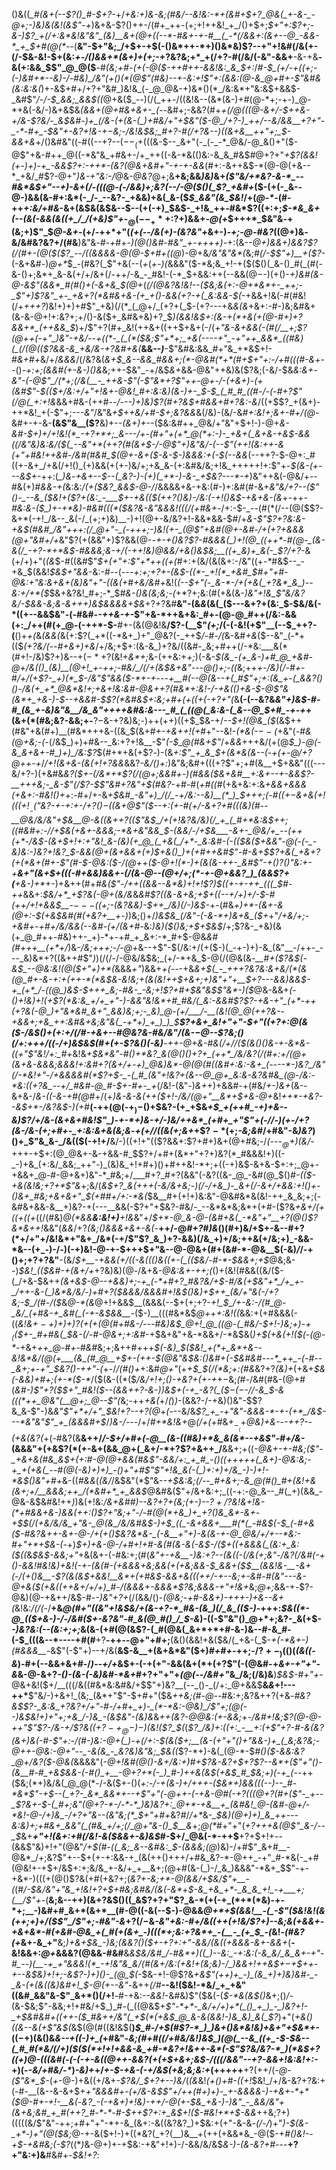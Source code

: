 ()&((*_#(&+(--$?()_#-$+?-*+/_+&:+)&-&;(#&/--&!&:-*+(&#+$+?_@&(_+-&-_-@+;-)&)&(&!(&$"-+_)&+&-$?()++-/(#+_++-(+;+!++&!_+_/()+$+;_$+"+:$?+;-&-)$?_+(/+:&*&!&"&"_(&)__&+(@+((--*-#&+-+-#__(_-*(/&&+:(&+--@_-&&-*_+_$+#(@(*--_(__&"-$+"&;_/+$+-+$(-()&*++-*+)()&*&)$?--+"+!&#(/&(+-(/-$&-&!-$+(&:_+-/()&&+*(&+)+(+;_-+?&?&;+*_+(/+?-#(/&/(-&"-&&+__-&-+&__-&(+:&&_$$"_@_@($__-#_(&;+#-(+(-@($-++#++-&&!&:_&_$+:_/_#-$_(+/-+((+;-(-)&#+*--&)-/-#&)_/&"(+()(*(@$"(#&)--+-&:+!$"+:(&&:(@-&_@+#+-$"&#&(&:&:&(_)+-&$+#+/+?+"&#_)&!&_(-_@_@&-+)&*()(*_/&:&*+"&:&$+&&$-_&#$"_/-/-$_&&;_&&$((_@+&($_--)(/(_++-/((&!&--(&*(&-)+#(@-*+;-+-)_@-*+&(-&/-)&+&$&*_(&&_+(@+#&+&+-_(--*&#+;-&&?(#+*_+(/_@(((@-&+/-$++&-+/&-$?&/-_&$&#-)+_(/&-(+(&-(_)+#&/+"+$&"($-@_/+?-)_++/--&/&&__+?+"-_-*-#+_-$&"+-&?+!&-+$-$&;-/&!&$&;_#+?-#(/+?&--)((&+&__++"+;_$-&&+&*+/()&#&"((-#((--+?--($--_(+$(((&-$--_&+"(-_(-_-*_@&/-@_&()+"($-@$"+&-#++_@((-*&"&_+#&+-/+_++((-&-*&(()&:-&_&_#&$_#_@+?+"_+$?(&&!(+-)+)-+_-&&$?+:-++*-(&?(@&+&#+"-+-+-&&_(#+:-&++&$-*(@-@(+&--*_+&/_#$?-@+"_)&-+"&:-/_@&-_@&?_@+;&__+&;&&_)&)_&+*(_$"&/+*&?-&-*_--#&*&$+"--+)-&_+(/_-(((@-(-/&&_)+;&?(_-_-/_-_@($()(_$?_+&#+*($-(+(-_&--@-)&&(&-#+:&*(-_/-_--&?-_+&&)+&(_&-($_$_&&"(&_$&!_/+(_@-*-_(#-++_+:&/+#&_-&+(&$&(&$&--$--(+(-+)_$&$-_+!&_++-#&*$?((+:+;_$-*&_&+(--(&(-&&(&((+_/_/(+&)$"+_-$_@(--_+*+:$?+)&&+_-@(+_$+++*_$&"&*-*+(&;+)$"_$_@-&+_-(+/-++*+"(_(+(--/&(+)-(&?&"+_&+-)_-+;-@-#&?_((@+)&_-_&/&#&?&?+/(#&__)&"&_-#-+_#+*-)(@()&#-#&"_+-++++)-*+:(&--_@+)&&+)&*&?$?(/(#+-(@($(*$?_--/((&&&&-@(@-$+#+((@_)-@+&_/&"&"&*(_&;_#(/-$$"+)__+($?-_(-&+&#-)_@+*_$_-(#&?(_$"+&(--(_+_$($_+-)(_&&&"($-*&;&_+!-+($($()(_&-()_#(_(#(-&-()+;&*+_&-&(+/+/&+(/-++/-&_-_#&!-(-*_$+&&:++(--&&$(@-$-)(+()-*+)&#(&-@-&$"(&&*_#(#()+(-&+&_$(@+*(*(/(@&?&!&!--($&;&(+:-@+*&*+-_++;-_$"+)$?&"_+-_+&+?(*&#&+&-(+_+()-&&(+?-+(_&:&&-$(*-+&&+!&(-#(#&!(/+_+++?_)&!+)+)+#$"_+&)(/(*_(_@+/_(+?+(_$-(+?---+&*&(&*+&+:-#-)&;&#&+(&-&-@+!+:&?+;+/()-&($+_&#&+&)+?_$_)(&&!&$+:(&-+(*+&(+(@-#+)+?&&+*_(++&&_$_)+/$"+?(#+_&!(++&+((++$+&+(-/(*+"&-&+&&(-(#(/__+;$?(@++(-+"_)&"-+&/--+((*-_(_(*($&;$"+*+;_+&(----+"_-+"++_&&*_((#&)(_(/(@(($?&&-&_+&/&-+?&#+&(*__&&--_)___-$"&#&:&&_#+"&_+*&$+!-#_&+#+_&/+/_&&&_/(/&?&(_&+$_&--&&_#&&+;(*-@&#(*+*(#+$+"+:-/+#(((#-&_+--()-_+:+;(&&#(+-&-)()&_&;++-$&"_-+/&$_&+_&&-@&"++&)&($?&;(-&/-$&*&:&+_-&"-(-@$"_/(*+;(/&(__-_++&-$"(-$"&*+?$"++-@+_-/-(+&+)-(+(&#$"-$_(($+/&:+/+"+!&+-@&!_#+:&:&)(&-)+-_$-$_(_#_#_((#-/-(-#+?$"(/_@(_+:+!&*&&+#&-(++#_--/---)+)&)$?(#+?&$+#&*&*+#+?&:-&_/((+$$?_+(&+)-++*&!_+(-$"+;_---&"_/&"&_+$++&/+#-$+;&?&&_&(/&)-(&/-&_#+:&!+;&+-#+/(@-_&#+-+-&-__(&$"&__($?__&)+-_-(&+)+-_-($&:&#++_@&/+"&"+$+!-)-@+*&-&#-$+)+/+!&!(*_-+?+*+;_&---/+-(#+"+(+*_@(*+:-)-_+&+(_&+&-+&$-&&((/&"&)&:&/($(_--&"+*(++?(#(&+$-/-@$"+)&"&/-(--$"(++!(_&:++-&_(+"+#&!++&#-/&#(#&#_$(@+-&+($-&-$-)&&&:+(-$(--&&*(--++?-$-@+:_#((+-&+_/+&(/+!()_(+)&&(+(+-)&/+;+&_&-(+:&#&/&;+!&_+++++!+:$"+-_$(&-(+---&$+-_++:(*_)&*-_+&+--$--(_&?-)-(+)(_+*-)-&-_+$&?---*-+_)&"++&(-@&/+--#&(+)_#&&-+(_&:&:_/(+($&?_&&$-@-/_/&&&&+&-+&:(#-)+:&#(#-&+_&"&/+?--(___$"()-_--&_($&!+($?+(&:_-___$+-+&(_($(++?()&)-/&:(-+!()&$-+&+&-(&_+-++*-#&:&-($_)+-+*&)-#&#(((*($&?&-&"&&&!(((/(_+#_&+*-/+:-$-_--(#(*(/--(@($$?-&+*(-+!_/&--_&(-/_(+;+)&)__-)+!(@+-&/&?+!-&&*&&-$_#_/+*&-$"$?+?&:_&-+&$(#&#_/&"+++:(/_@+"-_(-+++;-)&!(+-_(@$"+&_#(@+-&#-/+(+?+&&&(@+"&#+/+*&"$?(+(&&"+)$?&&(@-*-+_-_+()&?$?-#&&&(_)+!(@_((++*-#(@-_(&-&(/_-+?-*+*&$-#&&&;&-+/(-_++!&)_@&_&/+&()&$&;__((+_&)+_&(-_$?_/+?-*&(+/+)+"(_(&_$-#((&#$"_$+(+"+:$"+*++((+(_#+:+(&/(&(&+:-/&"((+_-*_#&$--_-+&_$(&&!_$&$+"&&_-&:-#--(*--_-+:+;+?+-_(&$-((*-_+!(*_+&#_$_#+"+#-@&:+"&:&+&+(_&)&"+"-((&_(+#+_&/&#+*&!(_(--$+"(-_&-*-/+(+&(_+?&*_&_)--&:+/+*($_$&+&?&!_#+;-*_$_#&-()&(&;&;-(_$+*$?+;&:(#(+&(&*-)&"+!&___$"&/&?&/-$&&-_&;&-&_+++)&$&&&&+$&*+?+?&#__&"-$($&_&_(&(_($---&+?+(&:_$-$&/&(-*((+--&&$&"-(-#&#-*-++&-+-*$"+&-*++&+&:_#+-(@-@_#++(/&:-&&(+:_/++(#(+_@-(-++*-$-__#+-(&(@&!&__/$?-(__$"_(+;_/(-(-&!(+$"__(--$_++?-(__()+_+(_&_(&&(_&(+:$?(_+*((-*&+_)+"_@&?(-_++$_/-#-/(_&-&#_$+$&_($--&"_(-*+(($_(+?&/(--#+&+)+&_/+/&;+$+:(&-&_)+?&/((&#-_&;+#++(/-*&:___&(*(#+!-/&)$?+)&--$+(-*+?($&!+_&*+;_&-(++&:+_+;_)(-&*-$(&_-(+_&-)+#_@_+&#-@+/&(()_(&)__(@+!_+-++;-#&/_/(/+(&$&+&"-*--_@()+;-((_&;++_+-/&)(/-#+_-#_/+/(+$?-_+)(*_$-/&"$"&&($-*+-+_-_-_-*+__#(--@(&--+(_#$"+;+:(&_+-(_&&?()()-/&(+_+*_@&*&!+;+&+!&:&#-@&++?(#&*+:&!-/-+&(()+&-$-@$"&(&*+_+&-)-$-*_-+&&#-$$?(*&#&$+:&;+#+(+((+(-+?+"(_&__(-(--&?&*&"+)&$-#-#_(&_+-&)&"&__/&_&"++++&#&:&---_#_(_((@(_&:&-(_&--@_$+#_-+-+*+(&+(*(#&;&?-&&;+-__$?-$&-+?&)&;-)++(++)((+$_$&-+/_--$+!(@&_($_(&$++(#&"+&(#+)__(#&*+++&-((&_$(&+#_+-+&++!(+_#+"--&!-_(*&(-$--($_+&"(_-#&(_@_+&;-(-_(/&$_)+)+#&--_&:+?+!&__-$"_(-$_@(#&+$"_/+_&&_+++&/(+(@_$_)-@(-&_&+&+-#_)+)_/&:$?_$(#+*+&(+$?_-_)-(&_+:$"_+_&_$+(&*&(&--(_-_+(+-@___/+?_@++-+_/_/+!(&+&-(&(+!+?&&_&&?_-&/()+:_)&"&;&#+(((+?$"+;+#(&__+$+&&"(((---&/+?-)(+&#&*&?($+-(/&*+*$?(/(@+;&_&#+_-)(#&_&_($&+&#__+:&+--+-&&$?-__+++&;-_&-$"(/$?-*_$$"&#+?&"+$(#&?-_+#-#(_+#((_#(+&+&:+:&_+&&+&&&(+&+:-#&!()+_+:-#+/+-&*_+_$&#_-&"+)_/(/_-+/&:--&)__(*_)_$+++;(-_#($(+-$&+&(+!($((+!__-($"&?-+-_+:+_-/+_$?()-$((&+_@$"($--+:(+-#(+_/-&+?+#_(((&)(#_--__@&/&/&"+$&__@-&((&++?(($"&$_/+(+!&?&/&)(/_+_(_#+*&:&$_++;_((#&#+:-/_/+$&(+&+-&&&;-*&+&"&&_$-(_&&/-/+$&___-&+-_@&/+_--(++(+*-/&$_-(&+$+!+:+"&!_&-(&)(+_@_(_+&(_/+*-_&:&#-(-(($&(_$+&&"-@(-(-_-&)&:-)&?+!&?_$-&_&(@+(&+&&+(+)_$+&()_)+(+#++&#$"-#-&+$$?+&(_+&+?(+(*&+(#+-$"(#-$-@&:($-/(@+*+_($-@+!(*-)+(&(&-++-_&#$"-+()$?()$"&:+-+__&+"(&+$+(((-#+&&)&&+-(/(&-@--(@+/+;(*-+-@+&&?_)_(&&$?+(__+&-)+*_+-)+&++(#+*_#&($"-/++((&&--&*&)+!+!$?_)_$((+-+-++_(((_$_#-++*&&+:_$&/+*_+$?&*(*-@+(&/&_&*&#$?((&-&+&;+$+(_(--+/+)+/-$-#(++/+!+&&$__-$---(($+;-(&?_&&)-$++_/&)(/-)&$-*+-(#&_+)+*-(&+-&(@+:-$(+&$&#(#(+&?+__+-)_)&;()+/_)&$&_(/&"-(-&-*+)&+&_($+_+"_/+*&/+;-+&#+-+#+/&/&*&*(--*&#-(+/(&+#-_&:_)&)($()&;+$+$&$_/+;$?&-_+&)(&(+_@_#++-#&)++-_+)-*+-+#_+_&+:-*_#+$-@&_&#(#+++__(+*+/_)&-_/&;+++;-/-@+_&--+$"-$(/&:+/(+($-)(_-+-)+)-&_(&"__-/++-_---_&)&*+?((&++#$"_)_)(/(/-/-@&/&$&;_(+/-*+&_$-@(/(@&(&_-__#+($?&$(-&$_--@&:&!(@($+"+)+*(_&&&_+"_)&&+_+(--_-+&_&+$(_-_+++?&?&:&+&/(*(&(@_#+-&-+:+(++-*(*&$&-&!&;+(&(&!+*+$+&+;+)&"+"+__$+?---&&)&*&$-+_(+*_/-((@_)&$-$+++_&;-#&-_-&;+!$?+#+$&"&$$"&*-)($_@&-&&+*(-()+!&)+!(+$?(*&:&_+/+_+"-)-&&"&!&*+#_#&/(_&:-&&#$?$?-+&-+"_(+*-++(+?&(-@_)+"&*&#_&+"_&&)&;+;-_&)_@-(+/___/-__(&!(@_@(++?&--+&&+;+&_++:&#&+&;&"&(_-+*+)_+_)_)_$__$?+&+_&!+"+"-$+"((+?+:_@_(_&($-/&$()+(+:+/(/_#-+_&+--#_@&?_&-#&/&"_/(&-$-$_@--$?&;()(/+:+++/((-/+)&$&$(#+(+-$?_&()(-&)__-++_-@+&-#&_(/+/_/($(&()()&-+-&*&-((+"$"&!_/+:_#+*&!&*+$&*&"-#()+*&?_&(@()()+?+_(++*_/&/&?(/(#+:+/(@+(&+&-&&&;&&&!+:&#+?(&+/+-+)_@&)&*-@(@(#((&#+:&:-&+_(----*-)&?_/&"(/-*&!+"-/+&&&&#(*$?+$-_-(_#_(&"+!&?+(&--@_@+_&:&-&?&#&_(@-/&:-*&:((+?&_--+/_#&#-@_#-$+_-#+_-_+*(/&!-(&"-)_&+_+)+&&#-+(#&/_+-)&+_(&--&+&-/_&-((-&-+#(@_#+/(+_)&-&-&(++($+!-/&/(@+"__&*+$+&-@+_&!_++*-+&?--&$+*-/&?&$-)(+_#__(-++(@(-+$_)-$()+$&?-(+_+$&*+$_+(++#_-+)+&--&)$?_/+/&-(&+&+#&!$"_)-+-*+)&-+/-)&/++&*_(+#+_+"$"+(-/_/-)(+-/+?_(&-_/&-_(+;+#_+-_+:&:&+&(&;&*-*+(+/_/((&(+;&_+*+$$?-*($+;_-&;&#_/+#&"-&_)&?_)()+_$"&_&-_/&(($(-+!+/__&/-)((+!+"(($?&&+:$?+#+)&+(@+#&;-/_(-___-_-$_@+)($&/-_+++-+$+:(@_@&+-&-+&&-#_$$?+/+#+(&*+"+?+)&?(*_#&&&!+)((-_-)+&_(+:&/_&&;_++"-)_(&)&_+!+#+)()+#++&!-*+;+((-+)&$-&+&-$+:+;_@+-+&&+_@-#-@+&+)&"-*_#&;+/___#+?_#+?(&&"(-&?((&-_@_-&#(@_$()_#-(($-+&(&!&;+?+*$"&_+;&/(_&$+?_&(+++(-&/&+&;-)(/-/+&_)-_&+(/-&+/+&&:+!()+-()&+_#&;+&+&+"_$(+_#_#+/+:-*&(_$&__#+(+!+)&:&"-@&#&*&(&!-++_&_&;+;(-&#&+&&-&__+)&?-+(---__&&(-$?+"+$&?-#&/-_--&*&*&;&*+(+#-($?&_+*&$+/(+((+$(*(+_((/(#&)_@(*&&__&:&!+)__+!&_&"+/_$+*-@_&-@-(&#+&(_-*&"+"__+?(@()$?&*&++!_&&"(_&&_/+?_(&;()&&&+&+-&(_-__++/-@_#+?_#_)&_()(#+)&/+$+-&--#+?(*+/+"+/&!&*+"&+_/&*(-+/$"$?_&_)+?-&&)(/&_+)+/&;++&(+/&;+)_-&&-*&--(+_-)-/-)(-+)&!-@-+-$+++$+"&--@-@&+(#+(&#-*-@&__$(-&)_/_/-+()+;+?+?&"__-(&/_$+__-+&&(+/((-&((()&((+-(_(($&/-#-*-$&&+;+$_@&;&--)_$&!_(($&#-+(&+/+_+?&)&)(@_-_/&+&_-@&:&+-++;(_()+(&!(#&&((&/($-(_/+&-$&++*_(&+&$-@--+&&)+;-+_(-*+#+?_#&?&/+$-#_/&(+$&"+*_/+_+-_/++-&-(_)&*&/&/-)+#+?($&&&/&&&#+!&$()&)+$++_(&*_/+"&(-/+?&;-$_/(#-/($_&_@-*(&_@+!+&&$__(&&&(--$+(+;+?-*+!_$_/+-&:-/(#_@-_&/_(+#&-+_&#(_(-+-&$&&__-*($-)__(((#&*&$_@+_+*+:&!(*_(_&&:+(+#&&&(-((_&!&$+-+)+)+)$?(*+*(+(@(#+#&*-/---#&)&$_@+!_@_((@-(_#&/-$+!-)&;+)-$+_($($+-_#+#&(_$&-(/-#-@&*+;+:&#_-+$&+&"+&-*&&+/-*&$&(_)+$(+&(+!($(-(@-*-_+&+*++_@-#+*-#_&_#&;+;&++#+++*_$(-&)_$($&!_+(*+_&*+&--&!&*&/(@(+___(&_(#_@__+$+-(++_-$(@&"&$&:()&#+*_(-$&#&#---*_++_-(-#--_&+;+-+"_$&?()-++"-(_+-/_/(#()+_+:&#_@+"_(+_+$_$(/(*&;+:(#&_&?+?_(&)+_(+&+_$&(-&&)+#+;(+-*($-*_/($(&-((*($_/&/+!+;()-+&?+(+-+_+$-$&;_(_#-/&#(#&-(@+#(*&#-)$"+?($_$+"_#&!($_-_-(&&++?-&-)_)&$+(-+_-&?(_($_$-(-$-/_/-&_$-&(((*++_@&"(__@+;_@--$"(*&;-++*+&(*+/_(_)_)_-(&&?-/-+&)()&"-$$?&_&-$"-)&_&"$"+*+/+"_$&!+?--+?(@_+_(-_--&/&_$?_+_-+"&"-&&&-*-+-(+*_/&$---*&"&"$"_+_(&&&#+$_/_)&*-/-*--_/+/_#+*&!&+_@_$(/+$(_+#&$+_-__(+$_@&)+&-_-_-++?--(+&(&?(_+(-#&?(&__&++/_/-$+/+#+(-@__(&-((#&)+*&_&(&*--+&$"-#+/&-_(&&&"+(+&$?(*(+-&+(&&_@+(_&+/-*+?$?+&++_/__&&+;+((*-@&+-+-#&;___($"-_+&+&(#&_&$_+_(+:_#-@(@+&&(_#&_$"-&&/+:_+_#_-()((+++++(_&+)-@&:&;-+_+(+&(_--#(@(-&)+)+)_-()+"+#$"$"+!&_&(-(_)+:+)+/&_-)-)+!-*&$()&"+#+*&-((_#&&_(_(&/_/&$&"(*$"&-_-+$&:&;(/--_#+&+;-&_@(#()_#+(&!+&(&+;+/__&&&;++_/(*&#+*_+_&&$_@&#&($"+/&+&:+;_((-+:-@_&--_#(_+)(&&_-@&-&$&#&!++_)_)&(+!&:_/&+&#___#_)__-*-*&?+?+(&;(+-)--$?+/$?&!&_+!&-(*+#&&+&-)&_&(_++:()$?+"&;+"-/-#(@(*+&_)+_+?()&_&*-&+-+$_$(/(+&/&/&_+"&-_@(&_/&/&#&$-)+$_((_-&+&&+___#(*(_-#&$(*-$_(-#+&($-#&?&++_-&_+-@-/+*(+()___$&?&*&-_(-&__+"+)-&(&-+-@_@&/+/+--*&:-#+"+*+$_&-(_-+)_$+)+&-@-/+#+!+#-&(#(&-&(-&$-/($+((+&&&(_(&:+_&:($((_&_$&$-&&;+"_+&(&+-(-#&:+;(#(*&"+-+&__-)&:+?--(&((-_(/&(+;&"-/&?(/&#(-_+()-&&!_#&!&)_+&!(-+-_(&(_#_-(+&&&+&;&&(+(+&;&&-$_&&+($_$__(&&!&-__-&+(-/(+()&__-$?(&(&_$+&&!__&*+(+#&$-&&+&((_(++/-+--&;+-&#-#(_&"---&-@+&($(+&((++&+/+/+)_#-/(&&&+-&&&*$?&;&&&-+"+!_&+*&;_@+;_&&-+*-*$?-@&)(@-+&++/&$-#-_-)&"+?+_(/(&&/()-*(@&;-_+#_-&&+)-+++-)+_&-_-&+(*&!&:_/(/(-_/__+&_@(#+"((&"+!&$&/+(&-+?-*_#&-(&_)(/_&_(($-)_-+++:_$&((*-@_(($+&-)-/-/&#($+-&?&"-#_&(@_#()_/_$-&_)-((-$"&"()_@+*+;&?-_&(+$-_-)&?&:(--(&:+;+;_&(&-(+#(@(&$?-(_#(@&(_&+*+*+#-&-)&--#-&_#-(-$_(((&--*----+#(#__+?__-++--@+"+#+;__(&()(&&!+&($&/(_+&-(_$-_+(-*&+-)(#&&&__-_&$"(-$"+)--+/&(__&$-&__+(&+&*&"($+)_#+#+-_++;-/$?+-_)($()(_(&((-&_)-#+(--&&+&+#-/_)--+/+_&$+-(-+(+"-&&(&+(*+(+?$"(-(@&#-+_&+-+"+"-&_&-@-&+?_-()-*(&-(-*&)&#-*&+_#+?+"+"+_(@(--/&#+"_&_/&;(/&)&__)_$&$-#+"+-_@&+&!($+/__(((/&((#&*&:&#&/+$$"+)&?__(--_()-_(/+:_@+&&$__&*&*+!---++*__$"&/-)+&+!_(&;_(&*+"$"-$+#+"($&_++&;(#-@-_-#&:+;&?&++?(+&_-#&?&$$?-_&:&_+?&?+/+"-#-/+#+_+)-_(*-*&:-@&)_/$"+;(@(--)&$&!+)+"+;+&_/-)&_-(&$&"-(&)&_&*++_(&?-@_@&:(+-&&;+-_/&#+!&;$?(@-@-++"$"$?-/&-+/$?&(($+?-+_@-)-)($&!(_$?_$(*(*$?_/&)+:((+:_-__+:(+$"+?-#_-&(&?(&+)&(-#-_$"+:-/(#-)&:-@+(_)-+(/+:-$(&($+;__(&-(+"+"()+"&&-)+_(_&;&?&;-@++-@&:-@+"--_-&(&_-_&?&)&"&;_$&((*$?-*+)-&(_(@-*-$_#()($-&&:&?_@+/&?($-@&(_&&&&"(*-@+!&#(@()_-_&+/&:+)_#+_$?&-&?+$+?$?--&*+($"+"()-(&__#-#_+&$&&-(-#()_+__-@+?+*(-_)_#-)++&(&$(+&$_#_$&;+)(*-*+_(*--++($&;(*+)&/&(_@_@(*-/-&($+-()(*+:-/-+(&-)+/++_+_-($&*+)&&(((--)--_#-*&*$"-+_$--(_+?-_&*_&&*+--+$"+"(_-@_++-(-+&-@_#(-+?(((@+?(#+($"-_+--_$?&+-$-(_#+;&"(@+?-*-/-*-*_)&)&?+:_@+*-+&__+_(&#&!_@-(&#-@+/-*&!-@-/+)&_-/+?+"&--(&"&;(*_$+"+#+*&?_#_/_/+*_&-*_$&)(@+)+)_&_++---&:&)+;+#&+_&&"(_(#&_+/+;(/_@+"&-()_$__&*+;_@(*_#+"+"(_+?+++&(@$"_&-/--_$_&+___+"+!(&+:+#(/&!-&($&&+-&)&$_#-$+/_@&(-*-++$__+?+$+!+--(&&$"&)+!+"(@&"_/+$(#-((_&;_&--&#&:_$-(&&&;(@_)&)-/+#$"_&+#__-@&*_/+;&?$"+--$+(+-+:&&-+_(&(++()+++/+#&_&?-*-@++_-+"_#-*&(-_+#(@&!+-+$+/&$+:+;&/&_+-&/+_+__&+;(@+#(&-(_)-/_&_)&&&"-*&+_$$"-+-+&*-)(((+(@()$?&(+#(+&?+;(_&?+-&;+*-@(&&/+$&/$"+__-(_(#_/-$&/&"+"&_+!&!+?+$+#&;&#&/(&(-&*_+_$-&_+&_+*-_&_&_+!_-+___+;(__/$"+-_(__&;&--++)(&+?&$()((_&$?+?+"$?_&-*(+(-+_(*+*(*&)-+-*+;__-)&#+#_&+*(&+*__(#-@((-&(--$-)-@&&_@+*+$(&&!__-(_-$"($&!&!(&(++;+)+/($$"_/$"+;-#&"-&_$+?(/-$&*-_&"+_&:-#+/_&((++_(+!&/$?+)--&;&(+&&+-+&+&*-#(+&#-@&_+(_#(+(&+_-)(((*+;&:+?&*+_-(__-_(+_$_-(*&!_-(#&?(+_&+-&_+"__&;_)+&+$&_-)&;(&&?()($+-+?+:+"-&&/(&((+&&&-&+-&&+_(__-&!&&+:_@+_&&&?(@&&-#&#__&_&$&/&#_/-#&*+)((_)--&:_-+:&:(-&_&/_&_&+-+"-#_--)(__-+_+"&&&!(*_-+!&"&_&/(#(&+/&:(+&!+(&;&)-/_)&&+!++&$+$-$+$++-+--&$&)+!+;-&$?-)+)()-_(@_$(_-$&-+!-@$?&_+*&*$"(++)+_-)_(&_+)+)&)&#-_-_&-(+(&((&)&#+!_$-@(+-*-*&"-_&++_(/_#__--&!($&!-*&/_+_+&"((&#_&&"&-$"_&+*()(/+!__-#-+&:_--&&!_-&#&)$"($&$($-(_$-*&(&$()_&+;()_/-_(&-$&;$"-&&;+!+#&/+$_)_#-(_((@&$+*$"-*+*-_&/+/+)+*(_()_+_)_-_)&?+!-_+$&#&#+*_((++-($_#&++/&"(_+$(*(+&$_@_&-&(&&!-)&_&)_&(_$?_)+"(_+&()((&--&(+$"&$(_&$(@(#((&!&$(__)_$_#-/+$(#$?-*_)_)&+()&*&!&)+&+"+$&*+-_(($-$+)(&()&*&--+((-)+_(*+#&"-*&;(#+#((_/+#&/&!_)&$_)(@(_--&_((+_-$-$&--(_#_#(*&/(/+)($($(*+!+!+&&-&_+#-*&?+!&++-&*(-$"$?&/&?-*_)(*&$+?((+)_@-(((&#_(_-(-(-+-&((@++-&&?(+(+_$+&+;&$-/(((/&_&"--+?-&&_+!&:&!+:-*+)(-_-&/+#&/-*_)_-&)+_+/_+-$-+&-(-+/&$(+&;&;&:+_(+++++__+?(++/(_-@-($"&*_$-_(*+*-@-)+&((+/&+_-$?&/_$+?+--)&/_(_(&_&!_(+*()+#-((*+!_$&!_/+/&-&?+?&:+(-#-__(&--&-&+$+*+"&&&#+_-(+/&-&$$"+/++(#+)+)-_+-&&&&-)-+&+-*+*($_@-#+-+!-__&(*-*&?_-(-+&+)+!&)-++/-@(+-$&_+&-)-)&"_-_&&/&"+(&+&;&#_+_#(++?_#-*-*-#-$++$?+:+_&$+!($-#&!+*+$-&&*++&;$?+)($((((&/$"&"-++;+#+"+"-*+-&_(&+:-&((&?&?_)+$&:+(+"-&-&_-(/-/_)+"_)-$(&-_+*-)+"(@($&;_@-+-&($+!-)+((*&?(_+?(__)&__+(++(+&&*&_-@($-+_#()&!--+$-+&#&;(-$?_((*_)_&-@+)+-+$&:-+&"+!+)-/-&&/&/&$_&-)-(&-&?+#--_-__+?+"&:+)&__#&#+-_$&!+?_:
